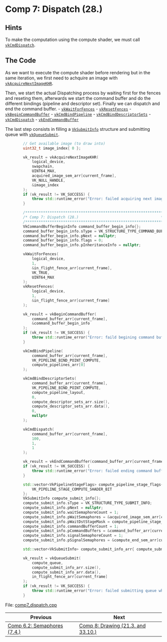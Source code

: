 # **Comp 7: Dispatch (28.)**
## **Hints**
To make the computation using the compute shader, we must call [`vkCmdDispatch`](https://registry.khronos.org/vulkan/specs/1.3-khr-extensions/html/vkspec.html#vkCmdDispatch).

## **The Code**

As we want to execute the compute shader before rendering but in the same iteration, we first need to achquire an image with [`vkAcquireNextImageKHR`](https://registry.khronos.org/vulkan/specs/1.3-khr-extensions/html/vkspec.html#vkAcquireNextImageKHR).

Then, we start the actual Dispatching process by waiting first for the fences and reseting them, afterwards we start the command buffer and do the different bindings (pipeline and descriptor set). Finally we can dispatch and end the command buffer.
    - [`vkWaitForFences`](https://registry.khronos.org/vulkan/specs/1.3-khr-extensions/html/vkspec.html#vkWaitForFences)
    - [`vkResetFences`](https://registry.khronos.org/vulkan/specs/1.3-khr-extensions/html/vkspec.html#vkResetFences)
    - [`vkBeginCommandBuffer`](https://registry.khronos.org/vulkan/specs/1.3-khr-extensions/html/vkspec.html#vkBeginCommandBuffer)
    - [`vkCmdBindPipeline`](https://registry.khronos.org/vulkan/specs/1.3-khr-extensions/html/vkspec.html#vkCmdBindPipeline)
    - [`vkCmdBindDescriptorSets`](https://registry.khronos.org/vulkan/specs/1.3-khr-extensions/html/vkspec.html#vkCmdBindDescriptorSets)
    - [`vkCmdDispatch`](https://registry.khronos.org/vulkan/specs/1.3-khr-extensions/html/vkspec.html#vkCmdDispatch)
    - [`vkEndCommandBuffer`](https://registry.khronos.org/vulkan/specs/1.3-khr-extensions/html/vkspec.html#vkEndCommandBuffer)

The last step consists in filling a [`VkSubmitInfo`](https://registry.khronos.org/vulkan/specs/1.3-khr-extensions/html/vkspec.html#VkSubmitInfo) structure and submitting queue with [`vkQueueSubmit`](https://registry.khronos.org/vulkan/specs/1.3-khr-extensions/html/vkspec.html#vkQueueSubmit).

```C++
        // Get available image (to draw into)
		uint32_t image_index{ 0 };

		vk_result = vkAcquireNextImageKHR(
			logical_device,
			swapchain,
			UINT64_MAX,
			acquired_image_sem_arr[current_frame],
			VK_NULL_HANDLE,
			&image_index
		);
		if (vk_result != VK_SUCCESS) {
			throw std::runtime_error("Error: failed acquiring next image!");
		}

		/**************************************************************/
		/* Comp 7: Dispatch (28.)                                     */
		/**************************************************************/
		VkCommandBufferBeginInfo command_buffer_begin_info{};
		command_buffer_begin_info.sType = VK_STRUCTURE_TYPE_COMMAND_BUFFER_BEGIN_INFO;
		command_buffer_begin_info.pNext = nullptr;
		command_buffer_begin_info.flags = 0;
		command_buffer_begin_info.pInheritanceInfo = nullptr;

		vkWaitForFences(
			logical_device,
			1,
			&in_flight_fence_arr[current_frame],
			VK_TRUE,
			UINT64_MAX
		);
		vkResetFences(
			logical_device,
			1,
			&in_flight_fence_arr[current_frame]
		);

		vk_result = vkBeginCommandBuffer(
			command_buffer_arr[current_frame],
			&command_buffer_begin_info
		);
		if (vk_result != VK_SUCCESS) {
			throw std::runtime_error("Error: faild begining command buffer recording!");
		}

		vkCmdBindPipeline(
			command_buffer_arr[current_frame],
			VK_PIPELINE_BIND_POINT_COMPUTE,
			compute_pipelines_arr[0]
		);

		vkCmdBindDescriptorSets(
			command_buffer_arr[current_frame],
			VK_PIPELINE_BIND_POINT_COMPUTE,
			compute_pipeline_layout,
			0,
			compute_descriptor_sets_arr.size(),
			compute_descriptor_sets_arr.data(),
			0,
			nullptr
		);

		vkCmdDispatch(
			command_buffer_arr[current_frame],
			100,
			1,
			1
		);

		vk_result = vkEndCommandBuffer(command_buffer_arr[current_frame]);
		if (vk_result != VK_SUCCESS) {
			throw std::runtime_error("Error: failed ending command buffer recording!");
		}

		std::vector<VkPipelineStageFlags> compute_pipeline_stage_flags{
			VK_PIPELINE_STAGE_COMPUTE_SHADER_BIT
		};
		VkSubmitInfo compute_submit_info{};
		compute_submit_info.sType = VK_STRUCTURE_TYPE_SUBMIT_INFO;
		compute_submit_info.pNext = nullptr;
		compute_submit_info.waitSemaphoreCount = 1;
		compute_submit_info.pWaitSemaphores = &acquired_image_sem_arr[current_frame];
		compute_submit_info.pWaitDstStageMask = compute_pipeline_stage_flags.data();
		compute_submit_info.commandBufferCount = 1;
		compute_submit_info.pCommandBuffers = &command_buffer_arr[current_frame];
		compute_submit_info.signalSemaphoreCount = 1;
		compute_submit_info.pSignalSemaphores = &compute_end_sem_arr[current_frame];

		std::vector<VkSubmitInfo> compute_submit_info_arr{ compute_submit_info };

		vk_result = vkQueueSubmit(
			compute_queue,
			compute_submit_info_arr.size(),
			compute_submit_info_arr.data(),
			in_flight_fence_arr[current_frame]
		);
		if (vk_result != VK_SUCCESS) {
			throw std::runtime_error("Error: failed submitting queue when dispatching!");
		}
```

File: [comp7_dispatch.cpp](../../Code/comp7_dispatch.cpp)

| Previous | Next |
|---|---|
| [Comp 6.2: Semaphores (7.4.)](comp7_semaphores.md) | [Comp 8: Drawing (21.3. and 33.10.)](comp7_dispatch.md) |
